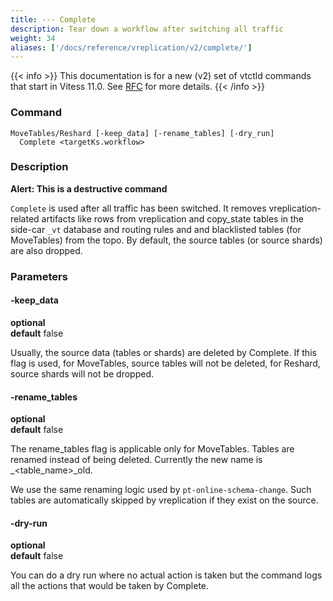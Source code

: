 ```yaml
---
title: --- Complete
description: Tear down a workflow after switching all traffic
weight: 34
aliases: ['/docs/reference/vreplication/v2/complete/']
---
```


{{< info >}}
This documentation is for a new (v2) set of vtctld commands that start in Vitess 11.0. See [RFC](https://github.com/vitessio/vitess/issues/7225) for more details.
{{< /info >}}

### Command

```
MoveTables/Reshard [-keep_data] [-rename_tables] [-dry_run]
  Complete <targetKs.workflow>
```

### Description
**Alert: This is a destructive command**

`Complete` is used after all traffic has been switched. It removes vreplication-related artifacts like rows from vreplication and copy_state tables in the side-car `_vt` database and routing rules and and blacklisted tables (for MoveTables) from the topo. By default, the source tables (or source shards) are also dropped.

### Parameters

#### -keep_data
**optional**\
**default** false

<div class="cmd">

Usually, the source data (tables or shards) are deleted by Complete. If this flag is used, for MoveTables, source tables will not be deleted, for Reshard, source shards will not be dropped.

</div>

#### -rename_tables
**optional**\
**default** false

<div class="cmd">

The rename_tables flag is applicable only for MoveTables. Tables are renamed instead of being deleted. Currently the new name is _&lt;table_name&gt;_old.

We use the same renaming logic used by `pt-online-schema-change`. Such tables are automatically skipped by vreplication if they exist on the source.

</div>

#### -dry-run
**optional**\
**default** false

<div class="cmd">
You can do a dry run where no actual action is taken but the command logs all the actions that would be taken
by Complete.
</div>
